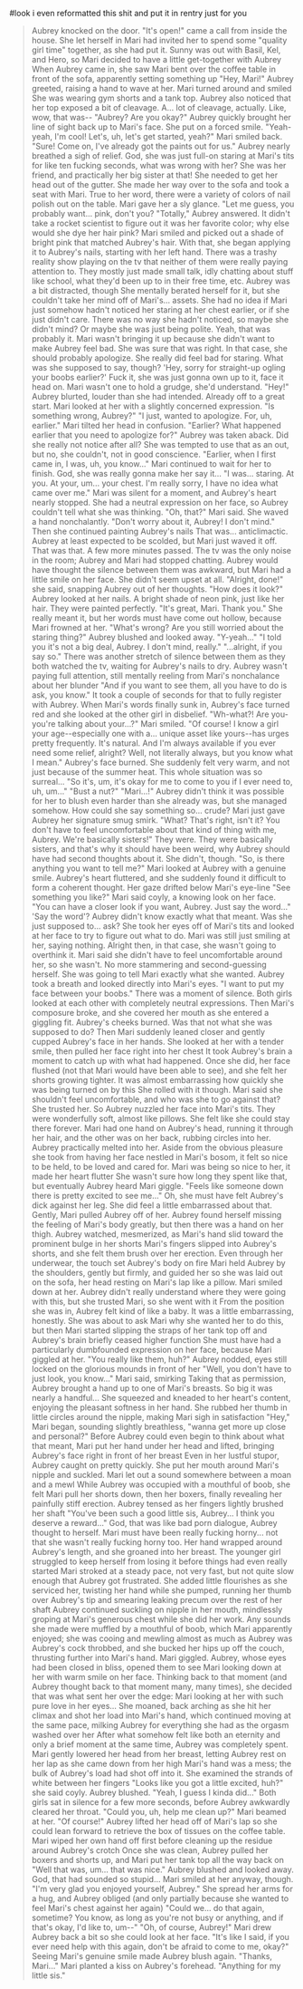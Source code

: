 #look i even reformatted this shit and put it in rentry just for you

>Aubrey knocked on the door. "It's open!" came a call from inside the house. She let herself in
>Mari had invited her to spend some "quality girl time" together, as she had put it. Sunny was out with Basil, Kel, and Hero, so Mari decided to have a little get-together with Aubrey
>When Aubrey came in, she saw Mari bent over the coffee table in front of the sofa, apparently setting something up
>"Hey, Mari!" Aubrey greeted, raising a hand to wave at her. Mari turned around and smiled
>She was wearing gym shorts and a tank top. Aubrey also noticed that her top exposed a bit of cleavage. A... lot of cleavage, actually. Like, wow, that was--
>"Aubrey? Are you okay?"
>Aubrey quickly brought her line of sight back up to Mari's face. She put on a forced smile. "Yeah- yeah, I'm cool! Let's, uh, let's get started, yeah?"
>Mari smiled back. "Sure! Come on, I've already got the paints out for us."
>Aubrey nearly breathed a sigh of relief. God, she was just full-on staring at Mari's tits for like ten fucking seconds, what was wrong with her? She was her friend, and practically her big sister at that! She needed to get her head out of the gutter.
>She made her way over to the sofa and took a seat with Mari. True to her word, there were a variety of colors of nail polish out on the table.
>Mari gave her a sly glance. "Let me guess, you probably want... pink, don't you?
>"Totally," Aubrey answered. It didn't take a rocket scientist to figure out it was her favorite color; why else would she dye her hair pink?
>Mari smiled and picked out a shade of bright pink that matched Aubrey's hair. With that, she began applying it to Aubrey's nails, starting with her left hand.
>There was a trashy reality show playing on the tv that neither of them were really paying attention to. They mostly just made small talk, idly chatting about stuff like school, what they'd been up to in their free time, etc. Aubrey was a bit distracted, though
>She mentally berated herself for it, but she couldn't take her mind off of Mari's... assets. She had no idea if Mari just somehow hadn't noticed her staring at her chest earlier, or if she just didn't care. There was no way she hadn't noticed, so maybe she didn't mind? Or maybe she was just being polite. Yeah, that was probably it. Mari wasn't bringing it up because she didn't want to make Aubrey feel bad. She was sure that was right.
>In that case, she should probably apologize. She really did feel bad for staring. What was she supposed to say, though? 'Hey, sorry for straight-up ogling your boobs earlier?'
>Fuck it, she was just gonna own up to it, face it head on. Mari wasn't one to hold a grudge, she'd understand.
>"Hey!" Aubrey blurted, louder than she had intended. Already off to a great start. Mari looked at her with a slightly concerned expression. "Is something wrong, Aubrey?"
>"I just, wanted to apologize. For, uh, earlier."
>Mari tilted her head in confusion. "Earlier? What happened earlier that you need to apologize for?"
>Aubrey was taken aback. Did she really not notice after all? She was tempted to use that as an out, but no, she couldn't, not in good conscience.
>"Earlier, when I first came in, I was, uh, you know..."
>Mari continued to wait for her to finish. God, she was really gonna make her say it...
>"I was... staring. At you. At your, um... your chest. I'm really sorry, I have no idea what came over me."
>Mari was silent for a moment, and Aubrey's heart nearly stopped. She had a neutral expression on her face, so Aubrey couldn't tell what she was thinking.
>"Oh, that?" Mari said. She waved a hand nonchalantly. "Don't worry about it, Aubrey! I don't mind." Then she continued painting Aubrey's nails
>That was... anticlimactic. Aubrey at least expected to be scolded, but Mari just waved it off. That was that.
>A few more minutes passed. The tv was the only noise in the room; Aubrey and Mari had stopped chatting. Aubrey would have thought the silence between them was awkward, but Mari had a little smile on her face. She didn't seem upset at all.
>"Alright, done!" she said, snapping Aubrey out of her thoughts. "How does it look?"
>Aubrey looked at her nails. A bright shade of neon pink, just like her hair. They were painted perfectly.
>"It's great, Mari. Thank you." She really meant it, but her words must have come out hollow, because Mari frowned at her.
>"What's wrong? Are you still worried about the staring thing?"
>Aubrey blushed and looked away. "Y-yeah..."
>"I told you it's not a big deal, Aubrey. I don't mind, really."
>"...alright, if you say so."
>There was another stretch of silence between them as they both watched the tv, waiting for Aubrey's nails to dry. Aubrey wasn't paying full attention, still mentally reeling from Mari's nonchalance about her blunder
>"And if you want to see them, all you have to do is ask, you know."
>It took a couple of seconds for that to fully register with Aubrey. When Mari's words finally sunk in, Aubrey's face turned red and she looked at the other girl in disbelief. "Wh-what?! Are you- you're talking about your...?"
>Mari smiled. "Of course! I know a girl your age--especially one with a... unique asset like yours--has urges pretty frequently. It's natural. And I'm always available if you ever need some relief, alright? Well, not literally always, but you know what I mean."
>Aubrey's face burned. She suddenly felt very warm, and not just because of the summer heat. This whole situation was so surreal...
>"So it's, um, it's okay for me to come to you if I ever need to, uh, um..."
>"Bust a nut?"
>"Mari...!" Aubrey didn't think it was possible for her to blush even harder than she already was, but she managed somehow. How could she say something so... crude?
>Mari just gave Aubrey her signature smug smirk. "What? That's right, isn't it? You don't have to feel uncomfortable about that kind of thing with me, Aubrey. We're basically sisters!"
>They were. They were basically sisters, and that's why it should have been weird, why Aubrey should have had second thoughts about it. She didn't, though.
>"So, is there anything you want to tell me?" Mari looked at Aubrey with a genuine smile. Aubrey's heart fluttered, and she suddenly found it difficult to form a coherent thought. Her gaze drifted below Mari's eye-line
>"See something you like?" Mari said coyly, a knowing look on her face. "You can have a closer look if you want, Aubrey. Just say the word..."
>'Say the word'? Aubrey didn't know exactly what that meant. Was she just supposed to... ask? She took her eyes off of Mari's tits and looked at her face to try to figure out what to do. Mari was still just smiling at her, saying nothing.
>Alright then, in that case, she wasn't going to overthink it. Mari said she didn't have to feel uncomfortable around her, so she wasn't. No more stammering and second-guessing herself. She was going to tell Mari exactly what she wanted.
>Aubrey took a breath and looked directly into Mari's eyes. "I want to put my face between your boobs."
>There was a moment of silence. Both girls looked at each other with completely neutral expressions. Then Mari's composure broke, and she covered her mouth as she entered a giggling fit. Aubrey's cheeks burned. Was that not what she was supposed to do?
>Then Mari suddenly leaned closer and gently cupped Aubrey's face in her hands. She looked at her with a tender smile, then pulled her face right into her chest
>It took Aubrey's brain a moment to catch up with what had happened. Once she did, her face flushed (not that Mari would have been able to see), and she felt her shorts growing tighter. It was almost embarrassing how quickly she was being turned on by this
>She rolled with it though. Mari said she shouldn't feel uncomfortable, and who was she to go against that? She trusted her.
>So Aubrey nuzzled her face into Mari's tits. They were wonderfully soft, almost like pillows. She felt like she could stay there forever.
>Mari had one hand on Aubrey's head, running it through her hair, and the other was on her back, rubbing circles into her. Aubrey practically melted into her. Aside from the obvious pleasure she took from having her face nestled in Mari's bosom, it felt so nice to be held, to be loved and cared for. Mari was being so nice to her, it made her heart flutter
>She wasn't sure how long they spent like that, but eventually Aubrey heard Mari giggle. "Feels like someone down there is pretty excited to see me..." Oh, she must have felt Aubrey's dick against her leg. She did feel a little embarrassed about that.
>Gently, Mari pulled Aubrey off of her. Aubrey found herself missing the feeling of Mari's body greatly, but then there was a hand on her thigh. Aubrey watched, mesmerized, as Mari's hand slid toward the prominent bulge in her shorts
>Mari's fingers slipped into Aubrey's shorts, and she felt them brush over her erection. Even through her underwear, the touch set Aubrey's body on fire
>Mari held Aubrey by the shoulders, gently but firmly, and guided her so she was laid out on the sofa, her head resting on Mari's lap like a pillow. Mari smiled down at her. Aubrey didn't really understand where they were going with this, but she trusted Mari, so she went with it
>From the position she was in, Aubrey felt kind of like a baby. It was a little embarrassing, honestly. She was about to ask Mari why she wanted her to do this, but then Mari started slipping the straps of her tank top off and Aubrey's brain briefly ceased higher function
>She must have had a particularly dumbfounded expression on her face, because Mari giggled at her. "You really like them, huh?"
>Aubrey nodded, eyes still locked on the glorious mounds in front of her
>"Well, you don't have to just look, you know..." Mari said, smirking
>Taking that as permission, Aubrey brought a hand up to one of Mari's breasts. So big it was nearly a handful...
>She squeezed and kneaded to her heart's content, enjoying the pleasant softness in her hand. She rubbed her thumb in little circles around the nipple, making Mari sigh in satisfaction
>"Hey," Mari began, sounding slightly breathless, "wanna get more up close and personal?"
>Before Aubrey could even begin to think about what that meant, Mari put her hand under her head and lifted, bringing Aubrey's face right in front of her breast
>Even in her lustful stupor, Aubrey caught on pretty quickly. She put her mouth around Mari's nipple and suckled. Mari let out a sound somewhere between a moan and a mewl
>While Aubrey was occupied with a mouthful of boob, she felt Mari pull her shorts down, then her boxers, finally revealing her painfully stiff erection. Aubrey tensed as her fingers lightly brushed her shaft
>"You've been such a good little sis, Aubrey... I think you deserve a reward..."
>God, that was like bad porn dialogue, Aubrey thought to herself. Mari must have been really fucking horny... not that she wasn't really fucking horny too.
>Her hand wrapped around Aubrey's length, and she groaned into her breast. The younger girl struggled to keep herself from losing it before things had even really started
>Mari stroked at a steady pace, not very fast, but not quite slow enough that Aubrey got frustrated. She added little flourishes as she serviced her, twisting her hand while she pumped, running her thumb over Aubrey's tip and smearing leaking precum over the rest of her shaft
>Aubrey continued suckling on nipple in her mouth, mindlessly groping at Mari's generous chest while she did her work. Any sounds she made were muffled by a mouthful of boob, which Mari apparently enjoyed; she was cooing and mewling almost as much as Aubrey was
>Aubrey's cock throbbed, and she bucked her hips up off the couch, thrusting further into Mari's hand. Mari giggled. Aubrey, whose eyes had been closed in bliss, opened them to see Mari looking down at her with warm smile on her face. Thinking back to that moment (and Aubrey thought back to that moment many, many times), she decided that was what sent her over the edge: Mari looking at her with such pure love in her eyes...
>She moaned, back arching as she hit her climax and shot her load into Mari's hand, which continued moving at the same pace, milking Aubrey for everything she had as the orgasm washed over her
>After what somehow felt like both an eternity and only a brief moment at the same time, Aubrey was completely spent. Mari gently lowered her head from her breast, letting Aubrey rest on her lap as she came down from her high
>Mari's hand was a mess; the bulk of Aubrey's load had shot off into it. She examined the strands of white between her fingers
>"Looks like you got a little excited, huh?" she said coyly. Aubrey blushed.
>"Yeah, I guess I kinda did..."
>Both girls sat in silence for a few more seconds, before Aubrey awkwardly cleared her throat. "Could you, uh, help me clean up?"
>Mari beamed at her. "Of course!" Aubrey lifted her head off of Mari's lap so she could lean forward to retrieve the box of tissues on the coffee table. Mari wiped her own hand off first before cleaning up the residue around Aubrey's crotch
>Once she was clean, Aubrey pulled her boxers and shorts up, and Mari put her tank top all the way back on
>"Well that was, um... that was nice." Aubrey blushed and looked away. God, that had sounded so stupid...
>Mari smiled at her anyway, though. "I'm very glad you enjoyed yourself, Aubrey." She spread her arms for a hug, and Aubrey obliged (and only partially because she wanted to feel Mari's chest against her again)
>"Could we... do that again, sometime? You know, as long as you're not busy or anything, and if that's okay, I'd like to, um--"
>"Oh, of course, Aubrey!" Mari drew Aubrey back a bit so she could look at her face. "It's like I said, if you ever need help with this again, don't be afraid to come to me, okay?"
>Seeing Mari's genuine smile made Aubrey blush again. "Thanks, Mari..."
>Mari planted a kiss on Aubrey's forehead. "Anything for my little sis."